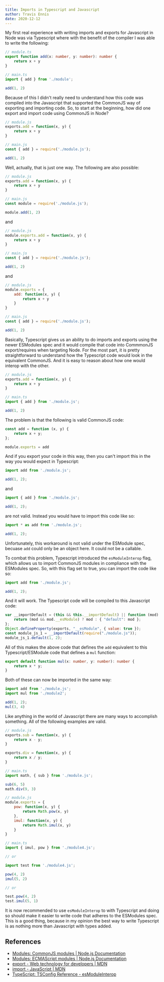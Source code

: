 ```yaml
---
title: Imports in Typescript and Javascript
author: Travis Ennis
date: 2020-12-12
---
```


My first real experience with writing imports and exports for Javascript in Node was via Typescript where with the benefit of the compiler I was able to write the following:

``` typescript
// module.ts
export function add(x: number, y: number): number {
    return x + y
}

// main.ts
import { add } from './module';

add(1, 2)
```

Because of this I didn't really need to understand how this code was compiled into the  Javascript that supported the CommonJS way of exporting and importing code. So, to start at the beginning, how did one export and import code using CommonJS in Node?

``` javascript
// module.js
exports.add = function(x, y) {
    return x + y
}

// main.js
const { add } = require('./module.js');

add(1, 2)
```

Well, actually, that is just one way. The following are also possible:

``` javascript
// module.js
exports.add = function(x, y) {
    return x + y
}

// main.js
const module = require('./module.js');

module.add(1, 2)
```

and

``` javascript
// module.js
module.exports.add = function(x, y) {
    return x + y
}

// main.js
const { add } = require('./module.js');

add(1, 2)
```

and

``` javascript
// module.js
module.exports = {
    add: function(x, y) {
        return x + y
    }
}

// main.js
const { add } = require('./module.js');

add(1, 2)
```

Basically, Typescript gives us an ability to do imports and exports using the newer ESModules spec and it would compile that code into CommmonJS export/requires when targeting Node. For the most part, it is pretty straightforward to understand how the Typescript code would look in the equivalent CommonJS. And it is easy to reason about how one would interop with the other.

``` javascript
// module.js
exports.add = function(x, y) {
    return x + y
}

// main.ts
import { add } from './module.js';

add(1, 2)
```

The problem is that the following is valid CommonJS code:

``` javascript
const add = function (x, y) {
    return x + y;
};

module.exports = add
```

And if you export your code in this way, then you can't import this in the way you would expect in Typescript:

``` javascript
import add from './module.js';

add(1, 2);
```

and

``` javascript
import { add } from './module.js';

add(1, 2);
```

are not valid. Instead you would have to import this code like so:

```javascript
import * as add from './module.js';

add(1, 2);
```

Unfortunately, this workaround is not valid under the ESModule spec, becuase `add` could only be an object here. It could not be a callable.

To combat this problem, Typescript introduced the `esModuleInterop` flag, which allows us to import CommonJS modules in compliance with the ESModules spec. So, with this flag set to true, you can import the code like so:

``` javascript
import add from './module.js';

add(1, 2);
```

And it will work. The Typescript code will be compiled to this Javascript code:

``` javascript
var __importDefault = (this && this.__importDefault) || function (mod) {
    return (mod && mod.__esModule) ? mod : { "default": mod };
};
Object.defineProperty(exports, "__esModule", { value: true });
const module_js_1 = __importDefault(require("./module.js"));
module_js_1.default(1, 2);
```

All of this makes the above code that defines the `add` equivalent to this Typescript/ESModule code that defines a `mul` function:

``` typescript
export default function mul(x: number, y: number): number {
    return x * y;
}
```

Both of these can now be imported in the same way:

``` javascript
import add from './module.js';
import mul from './module2';

add(1, 2);
mul(3, 4)
```

Like anything in the world of Javascript there are many ways to accomplish something. All of the following examples are valid.

``` javascript
// module.js
exports.sub = function(x, y) {
    return x - y;
}

exports.div = function(x, y) {
    return x / y;
}

// main.ts
import math, { sub } from './module.js';

sub(6, 5)
math.div(9, 3)
```

``` javascript
// module.js
module.exports = {
    pow: function(x, y) {
        return Math.pow(x, y)
    },
    imul: function(x, y) {
        return Math.imul(x, y)
    }
}

// main.ts
import { imul, pow } from './module4.js';

// or

import test from './module4.js';

pow(4, 2)
imul(5, 2)

// or

test.pow(4, 2)
test.imul(5, 1)
```

It is now recommended to use `esModuleInterop` to with Typescript and doing so should make it easier to write code that adheres to the ESModules spec. This is a good thing, because in my opinion the best way to write Typescript is as nothing more than Javascript with types added.

## References

- [Modules: CommonJS modules | Node.js Documentation](https://nodejs.org/api/modules.html)
- [Modules: ECMAScript modules | Node.js Documentation](https://nodejs.org/api/esm.html)
- [export - Web technology for developers | MDN](https://developer.mozilla.org/en-US/docs/web/javascript/reference/statements/export)
- [import - JavaScript | MDN](https://developer.mozilla.org/en-US/docs/Web/JavaScript/Reference/Statements/import)
- [TypeScript: TSConfig Reference - esModuleInterop](https://www.typescriptlang.org/tsconfig#esModuleInterop)
